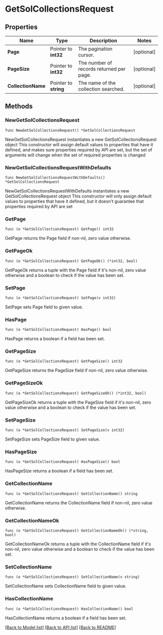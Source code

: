 # GetSolCollectionsRequest

## Properties

Name | Type | Description | Notes
------------ | ------------- | ------------- | -------------
**Page** | Pointer to **int32** | The pagination cursor. | [optional] 
**PageSize** | Pointer to **int32** | The number of records returned per page. | [optional] 
**CollectionName** | Pointer to **string** | The name of the collection searched. | [optional] 

## Methods

### NewGetSolCollectionsRequest

`func NewGetSolCollectionsRequest() *GetSolCollectionsRequest`

NewGetSolCollectionsRequest instantiates a new GetSolCollectionsRequest object
This constructor will assign default values to properties that have it defined,
and makes sure properties required by API are set, but the set of arguments
will change when the set of required properties is changed

### NewGetSolCollectionsRequestWithDefaults

`func NewGetSolCollectionsRequestWithDefaults() *GetSolCollectionsRequest`

NewGetSolCollectionsRequestWithDefaults instantiates a new GetSolCollectionsRequest object
This constructor will only assign default values to properties that have it defined,
but it doesn't guarantee that properties required by API are set

### GetPage

`func (o *GetSolCollectionsRequest) GetPage() int32`

GetPage returns the Page field if non-nil, zero value otherwise.

### GetPageOk

`func (o *GetSolCollectionsRequest) GetPageOk() (*int32, bool)`

GetPageOk returns a tuple with the Page field if it's non-nil, zero value otherwise
and a boolean to check if the value has been set.

### SetPage

`func (o *GetSolCollectionsRequest) SetPage(v int32)`

SetPage sets Page field to given value.

### HasPage

`func (o *GetSolCollectionsRequest) HasPage() bool`

HasPage returns a boolean if a field has been set.

### GetPageSize

`func (o *GetSolCollectionsRequest) GetPageSize() int32`

GetPageSize returns the PageSize field if non-nil, zero value otherwise.

### GetPageSizeOk

`func (o *GetSolCollectionsRequest) GetPageSizeOk() (*int32, bool)`

GetPageSizeOk returns a tuple with the PageSize field if it's non-nil, zero value otherwise
and a boolean to check if the value has been set.

### SetPageSize

`func (o *GetSolCollectionsRequest) SetPageSize(v int32)`

SetPageSize sets PageSize field to given value.

### HasPageSize

`func (o *GetSolCollectionsRequest) HasPageSize() bool`

HasPageSize returns a boolean if a field has been set.

### GetCollectionName

`func (o *GetSolCollectionsRequest) GetCollectionName() string`

GetCollectionName returns the CollectionName field if non-nil, zero value otherwise.

### GetCollectionNameOk

`func (o *GetSolCollectionsRequest) GetCollectionNameOk() (*string, bool)`

GetCollectionNameOk returns a tuple with the CollectionName field if it's non-nil, zero value otherwise
and a boolean to check if the value has been set.

### SetCollectionName

`func (o *GetSolCollectionsRequest) SetCollectionName(v string)`

SetCollectionName sets CollectionName field to given value.

### HasCollectionName

`func (o *GetSolCollectionsRequest) HasCollectionName() bool`

HasCollectionName returns a boolean if a field has been set.


[[Back to Model list]](../README.md#documentation-for-models) [[Back to API list]](../README.md#documentation-for-api-endpoints) [[Back to README]](../README.md)


